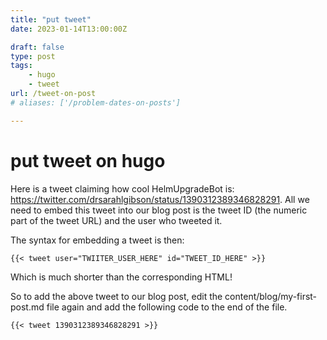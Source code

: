 ```yaml
---
title: "put tweet" 
date: 2023-01-14T13:00:00Z

draft: false
type: post
tags: 
    - hugo
    - tweet
url: /tweet-on-post
# aliases: ['/problem-dates-on-posts']

---
```


# put tweet on hugo

Here is a tweet claiming how cool HelmUpgradeBot is: https://twitter.com/drsarahlgibson/status/1390312389346828291. All we need to embed this tweet into our blog post is the tweet ID (the numeric part of the tweet URL) and the user who tweeted it.

The syntax for embedding a tweet is then:

`{{< tweet user="TWIITER_USER_HERE" id="TWEET_ID_HERE" >}}`

Which is much shorter than the corresponding HTML!

So to add the above tweet to our blog post, edit the content/blog/my-first-post.md file again and add the following code to the end of the file.

`{{< tweet 1390312389346828291 >}}`
